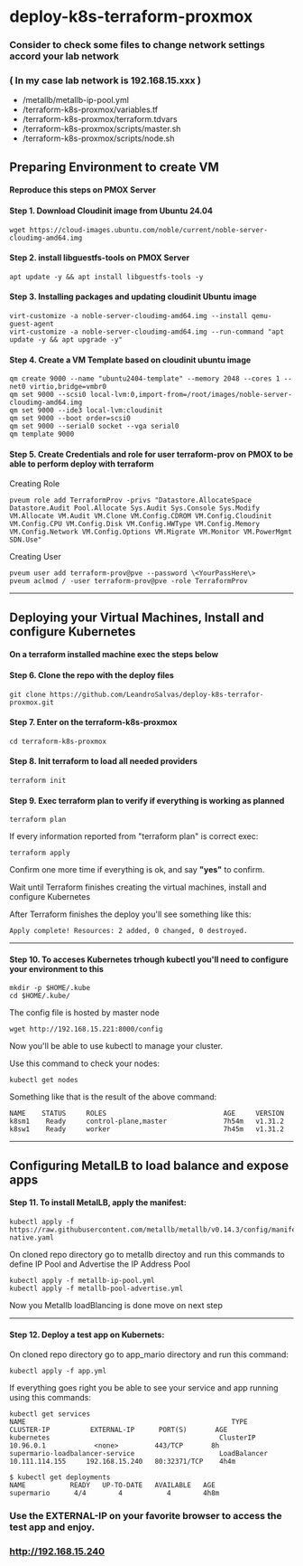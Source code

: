 ﻿# deploy-k8s-terraform-proxmox

### Consider to check some files to change network settings accord your lab network 
### ( In my case lab network is 192.168.15.xxx )

- /metallb/metallb-ip-pool.yml 
- /terraform-k8s-proxmox/variables.tf
- /terraform-k8s-proxmox/terraform.tdvars
- /terraform-k8s-proxmox/scripts/master.sh
- /terraform-k8s-proxmox/scripts/node.sh



## Preparing Environment to create VM

####  Reproduce this steps on PMOX Server

#### Step 1. Download Cloudinit image from Ubuntu 24.04

```
wget https://cloud-images.ubuntu.com/noble/current/noble-server-cloudimg-amd64.img
``` 

#### Step 2. install libguestfs-tools on PMOX Server
```
apt update -y && apt install libguestfs-tools -y
```

#### Step 3. Installing packages and updating cloudinit Ubuntu image
```
virt-customize -a noble-server-cloudimg-amd64.img --install qemu-guest-agent
virt-customize -a noble-server-cloudimg-amd64.img --run-command "apt update -y && apt upgrade -y"
```

#### Step 4. Create a VM Template based on cloudinit ubuntu image
```
qm create 9000 --name "ubuntu2404-template" --memory 2048 --cores 1 --net0 virtio,bridge=vmbr0
qm set 9000 --scsi0 local-lvm:0,import-from=/root/images/noble-server-cloudimg-amd64.img
qm set 9000 --ide3 local-lvm:cloudinit
qm set 9000 --boot order=scsi0
qm set 9000 --serial0 socket --vga serial0
qm template 9000
```

#### Step 5. Create Credentials and role for user terraform-prov on PMOX to be able to perform deploy with terraform

Creating Role
```
pveum role add TerraformProv -privs "Datastore.AllocateSpace Datastore.Audit Pool.Allocate Sys.Audit Sys.Console Sys.Modify VM.Allocate VM.Audit VM.Clone VM.Config.CDROM VM.Config.Cloudinit VM.Config.CPU VM.Config.Disk VM.Config.HWType VM.Config.Memory VM.Config.Network VM.Config.Options VM.Migrate VM.Monitor VM.PowerMgmt SDN.Use"
```
Creating User
```
pveum user add terraform-prov@pve --password \<YourPassHere\>
pveum aclmod / -user terraform-prov@pve -role TerraformProv
```

-------------------------------------------------------------------------------------------------------------------------------------------------------

## Deploying your Virtual Machines, Install and configure Kubernetes

#### On a terraform installed machine exec the steps below

#### Step 6. Clone the repo with the deploy files
```
git clone https://github.com/LeandroSalvas/deploy-k8s-terrafor-proxmox.git
``` 
#### Step 7. Enter on the terraform-k8s-proxmox
```
cd terraform-k8s-proxmox
```

#### Step 8. Init terraform to load all needed providers
```
terraform init
```
#### Step 9. Exec terraform plan to verify if everything is working as planned
```
terraform plan
```
If every information reported from "terraform plan" is correct exec:
```
terraform apply
```
Confirm one more time if everything is ok, and say **"yes"** to confirm.

Wait until Terraform finishes creating the virtual machines, install and configure Kubernetes

After Terraform finishes the deploy you'll see something like this:
```
Apply complete! Resources: 2 added, 0 changed, 0 destroyed.
```

-------------------------------------------------------------------------------------------------------------------------------------------------------

#### Step 10. To acceses Kubernetes trhough kubectl you'll need to configure your environment to this
```
mkdir -p $HOME/.kube
cd $HOME/.kube/
```

The config file is hosted by master node
```
wget http://192.168.15.221:8000/config
```

Now you'll be able to use kubectl to manage your cluster.


Use this command to check your nodes:
```
kubectl get nodes 
```
Something like that is the result of the above command: 
```
NAME    STATUS     ROLES                             AGE     VERSION
k8sm1    Ready     control-plane,master              7h54m   v1.31.2
k8sw1    Ready     worker                            7h45m   v1.31.2  
```

-------------------------------------------------------------------------------------------------------------------------------------------------------

## Configuring MetalLB to load balance and expose apps

#### Step 11. To install MetalLB, apply the manifest:
```
kubectl apply -f https://raw.githubusercontent.com/metallb/metallb/v0.14.3/config/manifests/metallb-native.yaml
```

On cloned repo directory go to metallb directoy and run this commands to define IP Pool and Advertise the IP Address Pool
```
kubectl apply -f metallb-ip-pool.yml
kubectl apply -f metallb-pool-advertise.yml
```
Now you Metallb loadBlancing is done move on next step


-------------------------------------------------------------------------------------------------------------------------------------------------------


#### Step 12. Deploy a test app on Kubernets: 

On cloned repo directory go to app_mario directory and run this command:
```
kubectl apply -f app.yml
```
If everything goes right you be able to see your service and app running using this commands:
```
kubectl get services
NAME                                                   TYPE         CLUSTER-IP          EXTERNAL-IP      PORT(S)       AGE
kubernetes                                          ClusterIP        10.96.0.1            <none>         443/TCP       8h
supermario-loadbalancer-service                     LoadBalancer   10.111.114.155     192.168.15.240   80:32371/TCP    4h4m
```
```
$ kubectl get deployments
NAME           READY   UP-TO-DATE   AVAILABLE   AGE
supermario      4/4        4           4        4h8m
```

### Use the EXTERNAL-IP on your favorite browser to access the test app and enjoy.
### http://192.168.15.240
